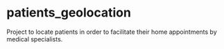 # patients_geolocation
Project to locate patients in order to facilitate their home appointments by medical specialists.
